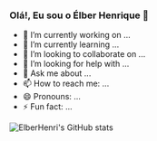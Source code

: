 ### Olá!, Eu sou o Élber Henrique 👋


- 🔭 I’m currently working on ...
- 🌱 I’m currently learning ...
- 👯 I’m looking to collaborate on ...
- 🤔 I’m looking for help with ...
- 💬 Ask me about ...
- 📫 How to reach me: ...
- 😄 Pronouns: ...
- ⚡ Fun fact: ...


![ElberHenri's GitHub stats](https://github-readme-stats.vercel.app/api?username=ElberHenri&show_icons=true&theme=radical)
